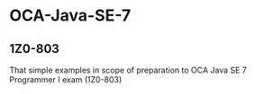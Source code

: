 # OCA-Java-SE-7
## 1Z0-803

That simple examples in scope of preparation to OCA Java SE 7 Programmer I exam (1Z0-803)
